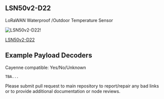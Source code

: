 ## LSN50v2-D22

LoRaWAN Waterproof /Outdoor Temperature Sensor

![LSN50v2-D22!](https://www.dragino.com/media/k2/items/cache/c6db11a71571f6269d8aa754fc40212f_L.jpg)

[LSN50v2-D22](https://www.dragino.com/products/temperature-humidity-sensor/item/192-lsn50v2-d22.html)

## Example Payload Decoders
Cayenne compatible: Yes/No/Unknown

```
TBA...
```

Please submit pull request to main repository to report/repair any bad links or to provide additional documentation or node reviews.